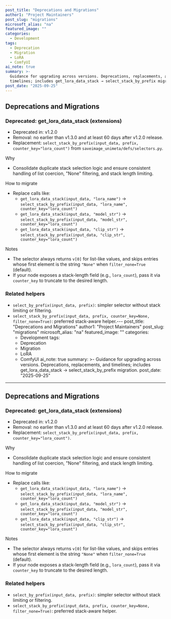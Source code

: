 ```yaml
---
post_title: "Deprecations and Migrations"
author1: "Project Maintainers"
post_slug: "migrations"
microsoft_alias: "na"
featured_image: ""
categories:
  - Development
tags:
  - Deprecation
  - Migration
  - LoRA
  - ComfyUI
ai_note: true
summary: >-
  Guidance for upgrading across versions. Deprecations, replacements, and
  timelines; includes get_lora_data_stack → select_stack_by_prefix migration.
post_date: "2025-09-25"
---
```


## Deprecations and Migrations

### Deprecated: get_lora_data_stack (extensions)
- Deprecated in: v1.2.0
- Removal: no earlier than v1.3.0 and at least 60 days after v1.2.0 release.
- Replacement: `select_stack_by_prefix(input_data, prefix, counter_key="lora_count")` from `saveimage_unimeta/defs/selectors.py`.

Why
- Consolidate duplicate stack selection logic and ensure consistent handling of list coercion, "None" filtering, and stack length limiting.

How to migrate
- Replace calls like:
  - `get_lora_data_stack(input_data, "lora_name")` → `select_stack_by_prefix(input_data, "lora_name", counter_key="lora_count")`
  - `get_lora_data_stack(input_data, "model_str")` → `select_stack_by_prefix(input_data, "model_str", counter_key="lora_count")`
  - `get_lora_data_stack(input_data, "clip_str")` → `select_stack_by_prefix(input_data, "clip_str", counter_key="lora_count")`

Notes
- The selector always returns `v[0]` for list-like values, and skips entries whose first element is the string `"None"` when `filter_none=True` (default).
- If your node exposes a stack-length field (e.g., `lora_count`), pass it via `counter_key` to truncate to the desired length.

### Related helpers
- `select_by_prefix(input_data, prefix)`: simpler selector without stack limiting or filtering.
- `select_stack_by_prefix(input_data, prefix, counter_key=None, filter_none=True)`: preferred stack-aware helper.---
post_title: "Deprecations and Migrations"
author1: "Project Maintainers"
post_slug: "migrations"
microsoft_alias: "na"
featured_image: ""
categories:
  - Development
tags:
  - Deprecation
  - Migration
  - LoRA
  - ComfyUI
ai_note: true
summary: >-
  Guidance for upgrading across versions. Deprecations, replacements, and
  timelines; includes get_lora_data_stack → select_stack_by_prefix migration.
post_date: "2025-09-25"
---

## Deprecations and Migrations

### Deprecated: get_lora_data_stack (extensions)
- Deprecated in: v1.2.0
- Removal: no earlier than v1.3.0 and at least 60 days after v1.2.0 release.
- Replacement: `select_stack_by_prefix(input_data, prefix, counter_key="lora_count")`.

Why
- Consolidate duplicate stack selection logic and ensure consistent handling of list coercion, "None" filtering, and stack length limiting.

How to migrate
- Replace calls like:
  - `get_lora_data_stack(input_data, "lora_name")` → `select_stack_by_prefix(input_data, "lora_name", counter_key="lora_count")`
  - `get_lora_data_stack(input_data, "model_str")` → `select_stack_by_prefix(input_data, "model_str", counter_key="lora_count")`
  - `get_lora_data_stack(input_data, "clip_str")` → `select_stack_by_prefix(input_data, "clip_str", counter_key="lora_count")`

Notes
- The selector always returns `v[0]` for list-like values, and skips entries whose first element is the string `"None"` when `filter_none=True` (default).
- If your node exposes a stack-length field (e.g., `lora_count`), pass it via `counter_key` to truncate to the desired length.

### Related helpers
- `select_by_prefix(input_data, prefix)`: simpler selector without stack limiting or filtering.
- `select_stack_by_prefix(input_data, prefix, counter_key=None, filter_none=True)`: preferred stack-aware helper.

